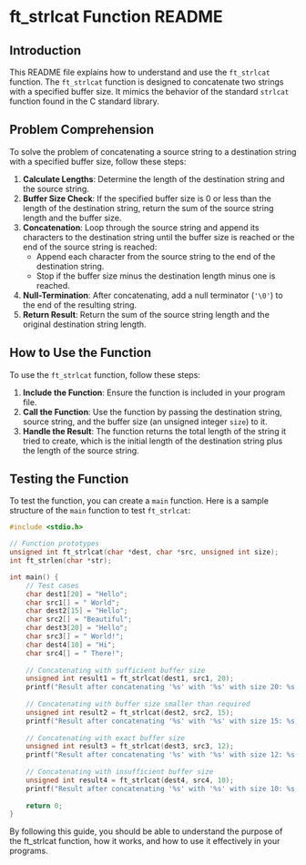 # ft_strlcat Function README

## Introduction
This README file explains how to understand and use the `ft_strlcat` function. The `ft_strlcat` function is designed to concatenate two strings with a specified buffer size. It mimics the behavior of the standard `strlcat` function found in the C standard library.

## Problem Comprehension
To solve the problem of concatenating a source string to a destination string with a specified buffer size, follow these steps:

1. **Calculate Lengths**: Determine the length of the destination string and the source string.
2. **Buffer Size Check**: If the specified buffer size is 0 or less than the length of the destination string, return the sum of the source string length and the buffer size.
3. **Concatenation**: Loop through the source string and append its characters to the destination string until the buffer size is reached or the end of the source string is reached:
   - Append each character from the source string to the end of the destination string.
   - Stop if the buffer size minus the destination length minus one is reached.
4. **Null-Termination**: After concatenating, add a null terminator (`'\0'`) to the end of the resulting string.
5. **Return Result**: Return the sum of the source string length and the original destination string length.

## How to Use the Function
To use the `ft_strlcat` function, follow these steps:

1. **Include the Function**: Ensure the function is included in your program file.
2. **Call the Function**: Use the function by passing the destination string, source string, and the buffer size (an unsigned integer `size`) to it.
3. **Handle the Result**: The function returns the total length of the string it tried to create, which is the initial length of the destination string plus the length of the source string.

## Testing the Function
To test the function, you can create a `main` function. Here is a sample structure of the `main` function to test `ft_strlcat`:

```c
#include <stdio.h>

// Function prototypes
unsigned int ft_strlcat(char *dest, char *src, unsigned int size);
int ft_strlen(char *str);

int main() {
    // Test cases
    char dest1[20] = "Hello";
    char src1[] = " World";
    char dest2[15] = "Hello";
    char src2[] = "Beautiful";
    char dest3[20] = "Hello";
    char src3[] = " World!";
    char dest4[10] = "Hi";
    char src4[] = " There!";
    
    // Concatenating with sufficient buffer size
    unsigned int result1 = ft_strlcat(dest1, src1, 20);
    printf("Result after concatenating '%s' with '%s' with size 20: %s, Total length: %u\n", "Hello", " World", dest1, result1);
    
    // Concatenating with buffer size smaller than required
    unsigned int result2 = ft_strlcat(dest2, src2, 15);
    printf("Result after concatenating '%s' with '%s' with size 15: %s, Total length: %u\n", "Hello", "Beautiful", dest2, result2);
    
    // Concatenating with exact buffer size
    unsigned int result3 = ft_strlcat(dest3, src3, 12);
    printf("Result after concatenating '%s' with '%s' with size 12: %s, Total length: %u\n", "Hello", " World!", dest3, result3);
    
    // Concatenating with insufficient buffer size
    unsigned int result4 = ft_strlcat(dest4, src4, 10);
    printf("Result after concatenating '%s' with '%s' with size 10: %s, Total length: %u\n", "Hi", " There!", dest4, result4);
    
    return 0;
}
```

By following this guide, you should be able to understand the purpose of the ft_strlcat function, how it works, and how to use it effectively in your programs.
